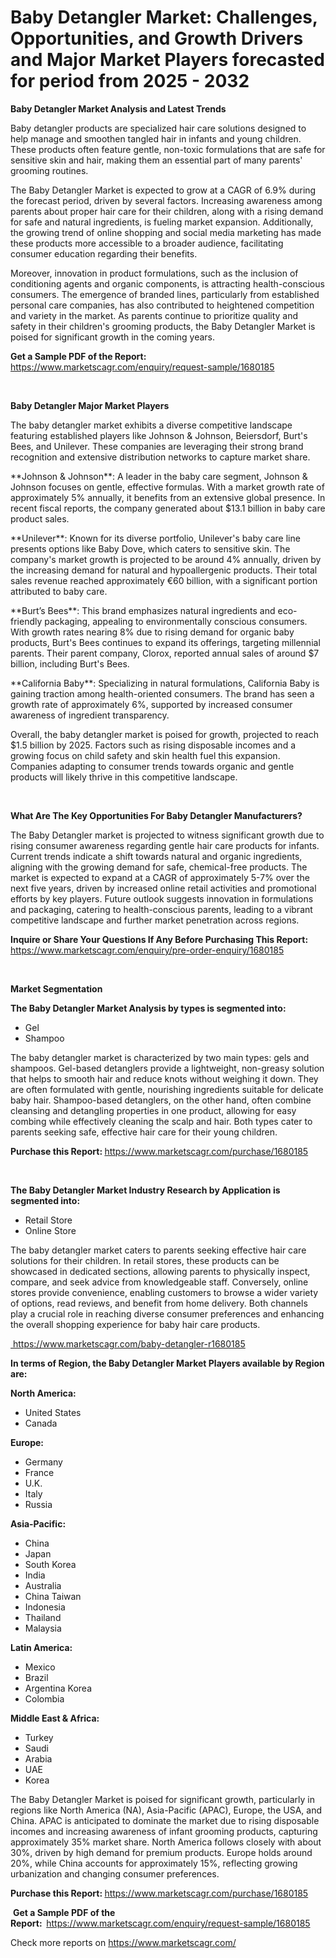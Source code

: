 <p><h1>Baby Detangler Market: Challenges, Opportunities, and Growth Drivers and Major Market Players forecasted for period from 2025 - 2032</h1></p><p><strong>Baby Detangler Market Analysis and Latest Trends</strong></p>
<p><p>Baby detangler products are specialized hair care solutions designed to help manage and smoothen tangled hair in infants and young children. These products often feature gentle, non-toxic formulations that are safe for sensitive skin and hair, making them an essential part of many parents' grooming routines.</p><p>The Baby Detangler Market is expected to grow at a CAGR of 6.9% during the forecast period, driven by several factors. Increasing awareness among parents about proper hair care for their children, along with a rising demand for safe and natural ingredients, is fueling market expansion. Additionally, the growing trend of online shopping and social media marketing has made these products more accessible to a broader audience, facilitating consumer education regarding their benefits.</p><p>Moreover, innovation in product formulations, such as the inclusion of conditioning agents and organic components, is attracting health-conscious consumers. The emergence of branded lines, particularly from established personal care companies, has also contributed to heightened competition and variety in the market. As parents continue to prioritize quality and safety in their children's grooming products, the Baby Detangler Market is poised for significant growth in the coming years.</p></p>
<p><strong>Get a Sample PDF of the Report:&nbsp;</strong> <a href="https://www.marketscagr.com/enquiry/request-sample/1680185?utm_campaign=2454&utm_medium=2&utm_source=Github&utm_content=ia&utm_term=25032025&utm_id=baby-detangler">https://www.marketscagr.com/enquiry/request-sample/1680185</a></p>
<p>&nbsp;</p>
<p><strong>Baby Detangler Major Market Players</strong></p>
<p><p>The baby detangler market exhibits a diverse competitive landscape featuring established players like Johnson & Johnson, Beiersdorf, Burt's Bees, and Unilever. These companies are leveraging their strong brand recognition and extensive distribution networks to capture market share.</p><p>**Johnson & Johnson**: A leader in the baby care segment, Johnson & Johnson focuses on gentle, effective formulas. With a market growth rate of approximately 5% annually, it benefits from an extensive global presence. In recent fiscal reports, the company generated about $13.1 billion in baby care product sales.</p><p>**Unilever**: Known for its diverse portfolio, Unilever's baby care line presents options like Baby Dove, which caters to sensitive skin. The company's market growth is projected to be around 4% annually, driven by the increasing demand for natural and hypoallergenic products. Their total sales revenue reached approximately €60 billion, with a significant portion attributed to baby care.</p><p>**Burt’s Bees**: This brand emphasizes natural ingredients and eco-friendly packaging, appealing to environmentally conscious consumers. With growth rates nearing 8% due to rising demand for organic baby products, Burt's Bees continues to expand its offerings, targeting millennial parents. Their parent company, Clorox, reported annual sales of around $7 billion, including Burt's Bees.</p><p>**California Baby**: Specializing in natural formulations, California Baby is gaining traction among health-oriented consumers. The brand has seen a growth rate of approximately 6%, supported by increased consumer awareness of ingredient transparency.</p><p>Overall, the baby detangler market is poised for growth, projected to reach $1.5 billion by 2025. Factors such as rising disposable incomes and a growing focus on child safety and skin health fuel this expansion. Companies adapting to consumer trends towards organic and gentle products will likely thrive in this competitive landscape.</p></p>
<p>&nbsp;</p>
<p><strong>What Are The Key Opportunities For Baby Detangler Manufacturers?</strong></p>
<p><p>The Baby Detangler market is projected to witness significant growth due to rising consumer awareness regarding gentle hair care products for infants. Current trends indicate a shift towards natural and organic ingredients, aligning with the growing demand for safe, chemical-free products. The market is expected to expand at a CAGR of approximately 5-7% over the next five years, driven by increased online retail activities and promotional efforts by key players. Future outlook suggests innovation in formulations and packaging, catering to health-conscious parents, leading to a vibrant competitive landscape and further market penetration across regions.</p></p>
<p><strong>Inquire or Share Your Questions If Any Before Purchasing This Report:</strong> <a href="https://www.marketscagr.com/enquiry/pre-order-enquiry/1680185?utm_campaign=2454&utm_medium=2&utm_source=Github&utm_content=ia&utm_term=25032025&utm_id=baby-detangler">https://www.marketscagr.com/enquiry/pre-order-enquiry/1680185</a></p>
<p>&nbsp;</p>
<p><strong>Market Segmentation</strong></p>
<p><strong>The Baby Detangler Market Analysis by types is segmented into:</strong></p>
<p><ul><li>Gel</li><li>Shampoo</li></ul></p>
<p><p>The baby detangler market is characterized by two main types: gels and shampoos. Gel-based detanglers provide a lightweight, non-greasy solution that helps to smooth hair and reduce knots without weighing it down. They are often formulated with gentle, nourishing ingredients suitable for delicate baby hair. Shampoo-based detanglers, on the other hand, often combine cleansing and detangling properties in one product, allowing for easy combing while effectively cleaning the scalp and hair. Both types cater to parents seeking safe, effective hair care for their young children.</p></p>
<p><strong>Purchase this Report:&nbsp;</strong><a href="https://www.marketscagr.com/purchase/1680185?utm_campaign=2454&utm_medium=2&utm_source=Github&utm_content=ia&utm_term=25032025&utm_id=baby-detangler">https://www.marketscagr.com/purchase/1680185</a></p>
<p>&nbsp;</p>
<p><strong>The Baby Detangler Market Industry Research by Application is segmented into:</strong></p>
<p><ul><li>Retail Store</li><li>Online Store</li></ul></p>
<p><p>The baby detangler market caters to parents seeking effective hair care solutions for their children. In retail stores, these products can be showcased in dedicated sections, allowing parents to physically inspect, compare, and seek advice from knowledgeable staff. Conversely, online stores provide convenience, enabling customers to browse a wider variety of options, read reviews, and benefit from home delivery. Both channels play a crucial role in reaching diverse consumer preferences and enhancing the overall shopping experience for baby hair care products.</p></p>
<p><a href="https://www.marketscagr.com/baby-detangler-r1680185?utm_campaign=2454&utm_medium=2&utm_source=Github&utm_content=ia&utm_term=25032025&utm_id=baby-detangler">&nbsp;https://www.marketscagr.com/baby-detangler-r1680185</a></p>
<p><strong>In terms of Region, the Baby Detangler Market Players available by Region are:</strong></p>
<p>
    <p> <strong> North America: </strong>
        <ul>
            <li>United States</li>
            <li>Canada</li>
        </ul>
        </p> 
    <p> <strong> Europe: </strong>
        <ul>
            <li>Germany</li>
            <li>France</li>
            <li>U.K.</li>
            <li>Italy</li>
            <li>Russia</li>
        </ul>
        </p> 
    <p> <strong> Asia-Pacific: </strong>
        <ul>
            <li>China</li>
            <li>Japan</li>
            <li>South Korea</li>
            <li>India</li>
            <li>Australia</li>
            <li>China Taiwan</li>
            <li>Indonesia</li>
            <li>Thailand</li>
            <li>Malaysia</li>
        </ul>
        </p> 
    <p> <strong> Latin America: </strong>
        <ul>
            <li>Mexico</li>
            <li>Brazil</li>
            <li>Argentina Korea</li>
            <li>Colombia</li>
        </ul>
        </p> 
    <p> <strong> Middle East & Africa: </strong>
        <ul>
            <li>Turkey</li>
            <li>Saudi</li>
            <li>Arabia</li>
            <li>UAE</li>
            <li>Korea</li>
        </ul>
    </p>
    </p>
<p><p>The Baby Detangler Market is poised for significant growth, particularly in regions like North America (NA), Asia-Pacific (APAC), Europe, the USA, and China. APAC is anticipated to dominate the market due to rising disposable incomes and increasing awareness of infant grooming products, capturing approximately 35% market share. North America follows closely with about 30%, driven by high demand for premium products. Europe holds around 20%, while China accounts for approximately 15%, reflecting growing urbanization and changing consumer preferences.</p></p>
<p><strong>Purchase this Report: </strong><a href="https://www.marketscagr.com/purchase/1680185?utm_campaign=2454&utm_medium=2&utm_source=Github&utm_content=ia&utm_term=25032025&utm_id=baby-detangler">https://www.marketscagr.com/purchase/1680185</a></p>
<p>&nbsp;<strong>Get a Sample PDF of the Report:&nbsp;&nbsp;</strong><a href="https://www.marketscagr.com/enquiry/request-sample/1680185?utm_campaign=2454&utm_medium=2&utm_source=Github&utm_content=ia&utm_term=25032025&utm_id=baby-detangler">https://www.marketscagr.com/enquiry/request-sample/1680185</a></p>
<p><strong></strong></p>
<p>Check more reports on <a href="https://www.marketscagr.com/?utm_campaign=2454&utm_medium=2&utm_source=Github&utm_content=ia&utm_term=25032025&utm_id=baby-detangler">https://www.marketscagr.com/</a></p>